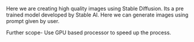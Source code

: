 Here we are creating high quality images using Stable Diffusion.
Its a pre trained model developed by Stable AI.
Here we can generate images using prompt given by user.

Further scope-
Use GPU based processor to speed up the process.
